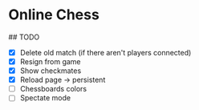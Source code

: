# Online Chess

## TODO

- [x] Delete old match (if there aren't players connected)
- [x] Resign from game
- [x] Show checkmates
- [x] Reload page -> persistent
- [ ] Chessboards colors
- [ ] Spectate mode